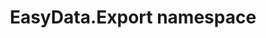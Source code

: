 ---
title: EasyData.Export namespace
slug: api-reference/easydata-core/easydata-export-namespace/__section
---